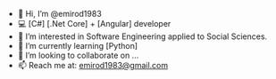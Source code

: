 - 👋 Hi, I’m @emirod1983
- 💻 [C#] [.Net Core] + [Angular] developer
- 👀 I’m interested in Software Engineering applied to Social Sciences.
- 🌱 I’m currently learning [Python] 
- 💞️ I’m looking to collaborate on ...
- 📫 Reach me at: emirod1983@gmail.com

<!---
emirod1983/emirod1983 is a ✨ special ✨ repository because its `README.md` (this file) appears on your GitHub profile.
You can click the Preview link to take a look at your changes.
--->
